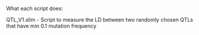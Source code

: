 What each script does:

QTL_V1.slim - 
Script to measure the LD between two randomly chosen QTLs that have min 0.1 mutation frequency